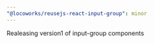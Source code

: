 ```yaml
---
"@locoworks/reusejs-react-input-group": minor
---
```


Realeasing version1 of input-group components
